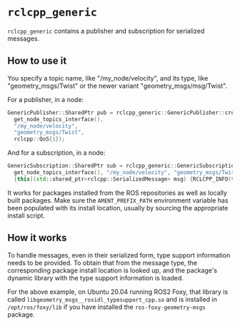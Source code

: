 # `rclcpp_generic`

`rclcpp_generic` contains a publisher and subscription for serialized messages.

## How to use it
You specify a topic name, like "/my_node/velocity", and its type, like "geometry_msgs/Twist" or the newer variant "geometry_msgs/msg/Twist".

For a publisher, in a node:

```cpp
GenericPublisher::SharedPtr pub = rclcpp_generic::GenericPublisher::create(
  get_node_topics_interface(),
  "/my_node/velocity",
  "geometry_msgs/Twist",
  rclcpp::QoS{1});
```

And for a subscription, in a node:
```cpp
GenericSubscription::SharedPtr sub = rclcpp_generic::GenericSubscription::create(
  get_node_topics_interface(), "/my_node/velocity", "geometry_msgs/Twist", rclcpp::QoS{1},
  [this](std::shared_ptr<rclcpp::SerializedMessage> msg) {RCLCPP_INFO(this->get_logger(), "Got message");});
```

It works for packages installed from the ROS repositories as well as locally built packages. Make sure the `AMENT_PREFIX_PATH` environment variable has been populated with its install location, usually by sourcing the appropriate install script.

## How it works
To handle messages, even in their serialized form, type support information needs to be provided. To obtain that from the message type, the corresponding package install location is looked up, and the package's dynamic library with the type support information is loaded.

For the above example, on Ubuntu 20.04 running ROS2 Foxy, that library is called `libgeometry_msgs__rosidl_typesupport_cpp.so` and is installed in `/opt/ros/foxy/lib` if you have installed the `ros-foxy-geometry-msgs` package.
